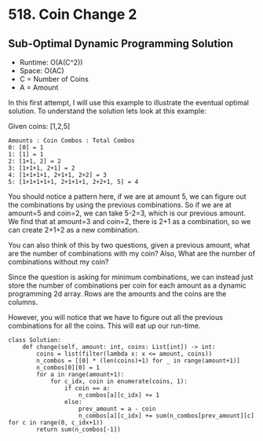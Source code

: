 # 518. Coin Change 2

## Sub-Optimal Dynamic Programming Solution
- Runtime: O(A(C^2))
- Space: O(AC)
- C = Number of Coins
- A = Amount

In this first attempt, I will use this example to illustrate the eventual optimal solution.
To understand the solution lets look at this example:

Given coins: [1,2,5]
```
Amounts : Coin Combos : Total Combos 
0: [0] = 1
1: [1] = 1 
2: [1+1, 2] = 2
3: [1+1+1, 2+1] = 2
4: [1+1+1+1, 2+1+1, 2+2] = 3
5: [1+1+1+1+1, 2+1+1+1, 2+2+1, 5] = 4
```

You should notice a pattern here, if we are at amount 5, we can figure out the combinations by using the previous combinations.
So if we are at amount=5 and coin=2, we can take 5-2=3, which is our previous amount.
We find that at amount=3 and coin=2, there is 2+1 as a combination, so we can create 2+1+2 as a new combination.

You can also think of this by two questions, given a previous amount, what are the number of combinations with my coin?
Also, What are the number of combinations without my coin?

Since the question is asking for minimum combinations, we can instead just store the number of combinations per coin for each amount as a dynamic programming 2d array. Rows are the amounts and the coins are the columns.

However, you will notice that we have to figure out all the previous combinations for all the coins.
This will eat up our run-time.

```
class Solution:
    def change(self, amount: int, coins: List[int]) -> int:
        coins = list(filter(lambda x: x <= amount, coins))
        n_combos = [[0] * (len(coins)+1) for _ in range(amount+1)]
        n_combos[0][0] = 1
        for a in range(amount+1):
            for c_idx, coin in enumerate(coins, 1):
                if coin == a:
                    n_combos[a][c_idx] += 1
                else:
                    prev_amount = a - coin
                    n_combos[a][c_idx] += sum(n_combos[prev_amount][c] for c in range(0, c_idx+1))
        return sum(n_combos[-1])
```
